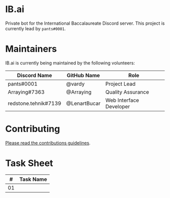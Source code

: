 # IB.ai

Private bot for the International Baccalaureate Discord server. This project is currently lead by `pants#0001`. 

# Maintainers

IB.ai is currently being maintained by the following volunteers:

Discord Name | GitHub Name | Role
--- | --- | ---
pants#0001 | @vardy | Project Lead
Arraying#7363 | @Arraying | Quality Assurance
redstone.tehnik#7139 | @LenartBucar | Web Interface Developer

# Contributing

[Please read the contributions guidelines](CONTRIBUTING.md).

# Task Sheet

\# | Task Name
--- | ---
01 | <task>